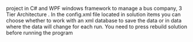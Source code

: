 project in C# and WPF windows framework to manage a bus company, 3 Tier Architecture .
In the config.xml file located in solution items you can choose whether to work with an xml database to save the data or in data where the data will change for each run.
You need to press rebuild solution before running the program
